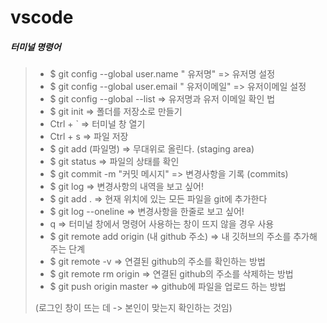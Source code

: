 # vscode

##### 터미널 명령어

>* $ git config --global user.name " 유저명" => 유저명 설정
>* $ git config --global user.email " 유저이메일" => 유저이메일 설정
>* $ git config --global --list => 유저명과 유저 이메일 확인 법
>* $ git init => 폴더를 저장소로 만들기
>* Ctrl + ` => 터미널 창 열기
>* Ctrl + s => 파일 저장
>* $ git add (파일명) => 무대위로 올린다. (staging area)
>* $ git status => 파일의 상태를 확인
>* $ git commit -m "커밋 메시지" => 변경사항을 기록 (commits)
>* $ git log => 변경사항의 내역을 보고 싶어!
>* $ git add . => 현재 위치에 있는 모든 파일을 git에 추가한다
>* $ git log --oneline => 변경사항을 한줄로 보고 싶어!
>* q => 터미널 창에서 명령어 사용하는 창이 뜨지 않을 경우 사용
>* $ git remote add origin (내 github 주소) => 내 깃허브의 주소를 추가해 주는 단계
>* $ git remote -v => 연결된 github의 주소를 확인하는 방법
>* $ git remote rm origin => 연결된 github의 주소를 삭제하는 방법
>* $ git push origin master => github에 파일을 업로드 하는 방법
>
>(로그인 창이 뜨는 데 -> 본인이 맞는지 확인하는 것임)